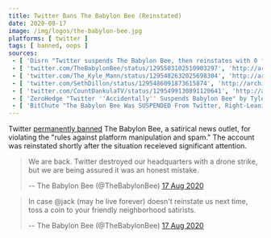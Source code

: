 ```yaml
---
title: Twitter Bans The Babylon Bee (Reinstated)
date: 2020-08-17
image: /img/logos/the-babylon-bee.jpg
platforms: [ twitter ]
tags: [ banned, oops ]
sources:
 - [ 'Disrn "Twitter suspends The Babylon Bee, then reinstates with 0 followers" by Adam Ford (17 Aug 2020)', 'https://disrn.com/news/twitter-suspends-the-babylon-bee' ]
 - [ 'twitter.com/TheBabylonBee/status/1295503102510903297', 'http://archive.is/FbRLy' ]
 - [ 'twitter.com/The_Kyle_Mann/status/1295482632025698304', 'http://archive.is/Zt6pw' ]
 - [ 'twitter.com/SethDillon/status/1295486091873615874', 'http://archive.is/jkOnt' ]
 - [ 'twitter.com/CountDankulaTV/status/1295499130891120641', 'http://archive.is/u1YFj' ]
 - [ 'ZeroHedge "Twitter ''Accidentally'' Suspends Babylon Bee" by Tyler Durden (17 Aug 2020)', 'http://archive.is/jWXBT' ]
 - [ 'BitChute "The Babylon Bee Was SUSPENDED From Twitter, Right-Leaning Satire Is Under Threat From Social Media" by @Timcast (18 Aug 2020)', 'https://www.bitchute.com/video/AYaIbDLga6Y/' ]
---
```


Twitter [permanently banned](notice.jpg) The Babylon Bee, a satirical news
outlet, for violating the "rules against platform manipulation and spam." The
account was reinstated shortly after the situation receieved significant
attention.

> We are back. Twitter destroyed our headquarters with a drone strike, but we
> are being assured it was an honest mistake.
>
> -- The Babylon Bee (@TheBabylonBee) [17 Aug 2020](http://archive.is/FbRLy)

> In case @jack (may he live forever) doesn't reinstate us next time, toss a
> coin to your friendly neighborhood satirists.
>
> -- The Babylon Bee (@TheBabylonBee) [17 Aug 2020](http://archive.is/PYJS2)
